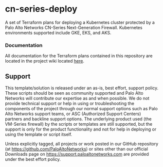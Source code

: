 # cn-series-deploy
A set of Terraform plans for deploying a Kubernetes cluster protected by a Palo Alto Networks CN-Series Next-Generation Firewall.  Kubernetes environments supported include GKE, EKS, and AKS.

### Documentation
All documentation for the Terraform plans contained in this repository are located in the project wiki located [here](https://github.com/PaloAltoNetworks/cn-series-deploy/wiki).

## Support

This template/solution is released under an as-is, best effort, support
policy. These scripts should be seen as community supported and Palo
Alto Networks will contribute our expertise as and when possible. We do
not provide technical support or help in using or troubleshooting the
components of the project through our normal support options such as
Palo Alto Networks support teams, or ASC (Authorized Support Centers)
partners and backline support options. The underlying product used (the
VM-Series firewall) by the scripts or templates are still supported, but
the support is only for the product functionality and not for help in
deploying or using the template or script itself.

Unless explicitly tagged, all projects or work posted in our GitHub
repository (at <https://github.com/PaloAltoNetworks>) or sites other
than our official Downloads page on <https://support.paloaltonetworks.com>
are provided under the best effort policy.
